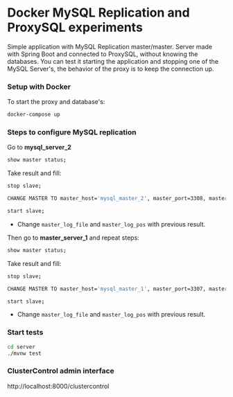 # Docker MySQL Replication and ProxySQL experiments

Simple application with MySQL Replication master/master. Server made with Spring Boot and connected to ProxySQL, without knowing the databases.
You can test it starting the application and stopping one of the MySQL Server's, the behavior of the proxy is to keep the connection up.

### Setup with Docker

To start the proxy and database's:
```sh
docker-compose up
```

### Steps to configure MySQL replication

Go to **mysql_server_2**
```sh
show master status;
```

Take result and fill:

```sh
stop slave;

CHANGE MASTER TO master_host='mysql_master_2', master_port=3308, master_user='root', master_password='root',master_log_file='mysql-bin.000001', master_log_pos=154;

start slave;
```

* Change `master_log_file` and `master_log_pos` with previous result.

Then go to **master_server_1** and repeat steps:

```sh
show master status;
```

Take result and fill:

```sh
stop slave;

CHANGE MASTER TO master_host='mysql_master_1', master_port=3307, master_user='root', master_password='root',master_log_file='mysql-bin.000001', master_log_pos=154;

start slave;
```

* Change `master_log_file` and `master_log_pos` with previous result.

### Start tests
```sh
cd server
./mvnw test
```

### ClusterControl admin interface
http://localhost:8000/clustercontrol
